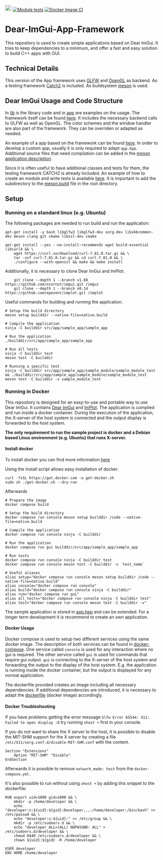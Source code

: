 <a href="https://www.buymeacoffee.com/zensepiol"><img src="https://www.buymeacoffee.com/assets/img/custom_images/yellow_img.png" height="21px"></a> [![Module tests](https://github.com/ZenSepiol/Dear-ImGui-App-Framework/actions/workflows/module-tests.yml/badge.svg)](https://github.com/ZenSepiol/Dear-ImGui-App-Framework/actions/workflows/module-tests.yml) [![Docker Image CI](https://github.com/ZenSepiol/Dear-ImGui-App-Framework/actions/workflows/docker-image.yml/badge.svg)](https://github.com/ZenSepiol/Dear-ImGui-App-Framework/actions/workflows/docker-image.yml)

# Dear-ImGui-App-Framework
This repository is used to create simple applications based on Dear ImGui. It tries to keep dependencies to a minimum, and offer a fast and easy solution to build C++ apps with GUI.

## Technical Details
This version of the App framework uses [GLFW](https://www.glfw.org/) and [OpenGL](https://www.opengl.org/) as backend.
As a testing framework [Catch2](https://github.com/catchorg/Catch2) is included.
As buildsystem [meson](https://mesonbuild.com) is used.

## Dear ImGui Usage and Code Structure
In [lib](src/lib/) is the library code and in [app](src/app/) are examples on the usage.
The framework itself can be found [here](src/lib/app_base/app_base.hpp). It includes the necessary backend calls to GLFW as well as OpenGL. The color schemes and the window handler are also part of the framework. They can be overriden or adapted as needed.

An example of a app based on the framework can be found [here](src/app/sample_app/app.hpp). In order to develop a custom app, usually it is only required to adapt `app.hpp`. Additional source files that need compilation can be added in the [meson application description](meson.build).

Since it is often useful to have additional classes and tests for them, the testing framework CATCH2 is already included. An example of how to create an module and write tests is available [here](src/app/sample_app/sample_module/). It is important to add the subdirectory to the [meson.build](meson.build) file in the root directory.

## Setup
### Running on a standard linux (e.g. Ubuntu)
The following packages are needed to run build and run the application:
```
apt-get install -y bash libglfw3 libglfw3-dev xorg-dev libxkbcommon-dev meson clang git cmake libssl-dev cmake

apt-get install --yes --no-install-recommends wget build-essential libcurl4 && \
    wget https://curl.se/download/curl-7.81.0.tar.gz && \
    tar -xvf curl-7.81.0.tar.gz && cd curl-7.81.0 && \
    ./configure --with-openssl && make && make install
```
Additionally, it is necessary to clone Dear ImGui and ImPlot:
```
    git clone --depth 1 --branch v1.88 https://github.com/ocornut/imgui.git /imgui
    git clone --depth 1 --branch v0.14 https://github.com/epezent/implot.git /implot
```

Useful commands for building and running the application.

```
# Setup the build directory
meson setup builddir --native-file=native.build

# Compile the application
ninja -C builddir src/app/sample_app/sample_app

# Run the application
./builddir/src/app/sample_app/sample_app

# Run all tests
ninja -C builddir test
meson test -C builddir

# Running a specific test
ninja -C builddir src/app/sample_app/sample_module/sample_module_test && ./builddir/src/app/sample_app/sample_module/sample_module_test
meson test -C builddir -v sample_module_test
```


### Running in Docker
This repository is designed for an easy-to-use and portable way to use Dear ImGui. It contains [Dear ImGui](https://github.com/ocornut/imgui) and [ImPlot](https://github.com/epezent/implot).
The application is compiled and run inside a docker container. During the execution of the application, the X-server of the host system is connected and the output display is forwarded to the host system.

**The only requirement to run the sample project is docker and a Debian based Linux environment (e.g. Ubuntu) that runs X-server.**

#### Install docker
To install docker you can find more information [here](https://docs.docker.com/engine/install/ubuntu/)

Using the install script allows easy installation of docker.
```
curl -fsSL https://get.docker.com -o get-docker.sh
sudo sh ./get-docker.sh --dry-run
```
Afterwards
```
# Prepare the image
docker compose build

# Setup the build directory
docker compose run console meson setup builddir /code --native-file=native.build

# Compile the application
docker compose run console ninja -C builddir

# Run the application
docker compose run gui builddir/src/app/sample_app/sample_app

# Run tests
docker compose run console ninja -C builddir test
docker compose run console meson test -C builddir -v `test_name`

# Useful aliases
alias setup="docker compose run console meson setup builddir /code --native-file=native.build"
alias console="docker compose run console"
alias build="docker compose run console ninja -C builddir"
alias run="docker compose run gui"
alias all_tests="docker compose run console ninja -C builddir test"
alias test="docker compose run console meson test -C builddir -v"
```

The sample application is stored in [app.hpp](src/app.hpp) and can be extended.
For a longer term development it is recommend to create an own application.

#### Docker Usage
Docker compose is used to setup two different services using the same docker image. The description of both services can be found in [docker-compose](docker-compose.yml). One service called `console` is used for any interaction where no gui is required. The other service called `gui` is used for commands that require gui output. `gui` is connecting to the X-server of the host system and forwarding the output to the display of the host system. E.g. the application is running inside the docker container, but the output is displayed for any normal appliciation.

The dockerfile provided creates an image including all necessary dependencies. If additional dependencies are introduced, it is necessary to adapt the [dockerfile](Dockerfile) (docker image) accordingly.

#### Docker Troubleshooting
If you have problems getting the error message `Glfw Error 65544: X11: Failed to open display :0` try running `xhost +` first in your console.

If you do not want to share the X server to the host, it is possible to disable the MIT-SHM support for the X server by creating a file
`/etc/X11/xorg.conf.d/disable-MIT-SHM.conf` with the content.
```
Section "Extensions"
    Option "MIT-SHM" "Disable"
EndSection
```
Afterwards it is possible to remove `network_mode: host` from the `docker-compose.yml`.

It's also possible to run without using `xhost +` by adding this snippet to the dockerfile:
```
RUN export uid=1000 gid=1000 && \
    mkdir -p /home/developer && \
    echo "developer:x:${uid}:${gid}:Developer,,,:/home/developer:/bin/bash" >> /etc/passwd && \
    echo "developer:x:${uid}:" >> /etc/group && \
    mkdir -p /etc/sudoers.d && \
    echo "developer ALL=(ALL) NOPASSWD: ALL" > /etc/sudoers.d/developer && \
    chmod 0440 /etc/sudoers.d/developer && \
    chown ${uid}:${gid} -R /home/developer

USER developer
ENV HOME /home/developer
```

